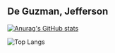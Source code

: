 ## De Guzman, Jefferson

[![Anurag's GitHub stats](https://github-readme-stats.vercel.app/api?username=REPELJeffDG&show_icons=true&theme=dracula)](https://github.com/REPELJeffDG/github-readme-stats)

![Top Langs](https://github-readme-stats.vercel.app/api/top-langs/?username=REPELJeffDG&layout=compact&theme=dracula)
